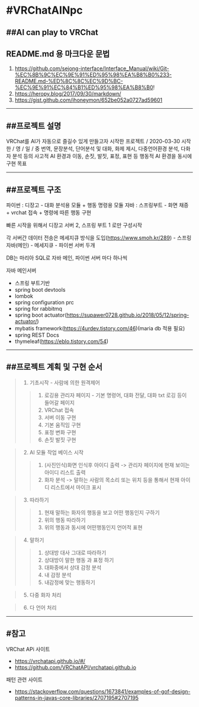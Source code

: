 #VRChatAINpc
====================================

##AI can play to VRChat
------------------------------------

## README.md 용 마크다운 문법
1. https://github.com/sejong-interface/Interface_Manual/wiki/Git-%EC%8B%9C%EC%9E%91%ED%95%98%EA%B8%B0%233-README.md-%ED%8C%8C%EC%9D%BC-%EC%9E%91%EC%84%B1%ED%95%98%EA%B8%B0!
2. https://heropy.blog/2017/09/30/markdown/
3. https://gist.github.com/ihoneymon/652be052a0727ad59601


***

##프로젝트 설명 
-------------------------------------

VRChat를 AI가 자동으로 즐길수 있게 만들고자 시작한 프로젝트 / 2020-03-30 시작
한 / 영 / 일 / 중 번역, 문장분석, 단어분석 및 대화, 화제 제시, 다중언어환경 분석, 다화자 분석 등의 사고적 AI 환경과
이동, 손짓, 발짓, 표정, 표현 등 행동적 AI 환경을 동시에 구현 목표

***

##프로젝트 구조
-------------------------------------


파이썬 : 디장고 - 대화 분석용 모듈 + 행동 명령용 모듈
자바 : 스프링부트 - 화면 채증 + vrchat 접속 + 명령에 따른 행동 구현


빠른 시작을 위해서 
디장고 서버 2, 스프링 부트 1 로만 구성시작


각 서버간 데이터 전송은 메세지큐 방식을 도입(https://www.smoh.kr/289) - 스프링 자바(메인) - 메세지큐 - 파이썬 서버 두개

DB는 마리아 SQL로 자바 메인, 파이썬 서버 마다 하나씩

자바 메인서버
* 스프링 부트기반
* spring boot devtools
* lombok
* spring configuration prc
* spring for rabbitmq
* spring boot actuator(https://supawer0728.github.io/2018/05/12/spring-actuator/)
* mybatis framework(https://4urdev.tistory.com/46)(maria db 적용 필요)
* spring REST Docs
* thymeleaf(https://eblo.tistory.com/54)


***

##프로젝트 계획  및 구현 순서
-------------------------------------------

> 1. 기초시작 - 사람에 의한 원격제어
  >> 1. 로깅용 관리자 페이지 - 기본 명령어, 대화 전달, 대화 txt 로깅 등이 들어갈 페이지
  >> 2. VRChat 접속
  >> 3. 서버 이동 구현
  >> 4. 기본 움직임 구현
  >> 5. 표정 변화 구현
  >> 6. 손짓 발짓 구현 
  
> 2. AI 모듈 작업 베이스 시작
  >> 1. (사진인식)화면 인식후 아이디 출력 -> 관리자 페이지에 현재 보이는 아이디 리스트 출력
  >> 2. 화자 분석 -> 말하는 사람의 목소리 또는 위치 등을 통해서 현재 아이디 리스트에서 마이크 표시
 
> 3. 따라하기
  >> 1. 현재 말하는 화자의 행동을 보고 어떤 행동인지 구하기
  >> 2. 위의 행동 따라하기
  >> 3. 위의 행동과 동시에 어떤행동인지 언어적 표현
   
> 4. 말하기
  >> 1. 상대방 대사 그대로 따라하기
  >> 2. 상대방이 말한 행동 과 표정 하기
  >> 3. 대화중에서 상대 감정 분석 
  >> 4. 내 감정 분석
  >> 5. 내감정에 맞는 행동하기

> 5. 다중 화자 처리

> 6. 다 언어 처리

***

#참고 
----------------

VRChat APi 사이트  
- https://vrchatapi.github.io/#/  
- https://github.com/VRChatAPI/vrchatapi.github.io  

패턴 관련 사이트 
- https://stackoverflow.com/questions/1673841/examples-of-gof-design-patterns-in-javas-core-libraries/2707195#2707195 

